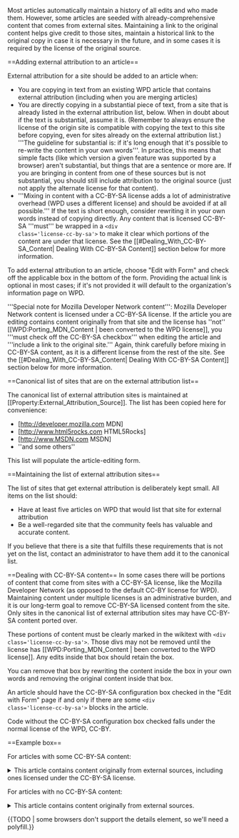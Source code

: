 Most articles automatically maintain a history of all edits and who made them. However, some articles are seeded with already-comprehensive content that comes from external sites. Maintaining a link to the original content helps give credit to those sites, maintain a historical link to the original copy in case it is necessary in the future, and in some cases it is required by the license of the original source.

==Adding external attribution to an article==

External attribution for a site should be added to an article when:

* You are copying in text from an existing WPD article that contains external attribution (including when you are merging articles)
* You are directly copying in a substantial piece of text, from a site that is already listed in the external attribution list, below. When in doubt about if the text is substantial, assume it is. (Remember to always ensure the license of the origin site is compatible with copying the text to this site before copying, even for sites already on the external attribution list.) '''The guideline for substantial is: if it's long enough that it's possible to re-write the content in your own words'''. In practice, this means that simple facts (like which version a given feature was supported by a browser) aren't substantial, but things that are a sentence or more are. If you are bringing in content from one of these sources but is not substantial, you should still include attribution to the original source (just not apply the alternate license for that content).
* '''Mixing in content with a CC-BY-SA license adds a lot of administrative overhead (WPD uses a different license) and should be avoided if at all possible.''' If the text is short enough, consider rewriting it in your own words instead of copying directly. Any content that is licensed CC-BY-SA '''must''' be wrapped in a <code>&lt;div class='license-cc-by-sa'&gt;</code> to make it clear which portions of the content are under that license. See the [[#Dealing_With_CC-BY-SA_Content| Dealing With CC-BY-SA Content]] section below for more information.

To add external attribution to an article, choose "Edit with Form" and check off the applicable box in the bottom of the form. Providing the actual link is optional in most cases; if it's not provided it will default to the organization's information page on WPD.

'''Special note for Mozilla Developer Network content''': Mozilla Developer Network content is licensed under a CC-BY-SA license. If the article you are editing contains content originally from that site and the license has ''not'' [[WPD:Porting_MDN_Content | been converted to the WPD license]], you '''must check off the CC-BY-SA checkbox''' when editing the article and '''include a link to the original site.''' Again, think carefully before mixing in CC-BY-SA content, as it is a different license from the rest of the site. See the [[#Dealing_With_CC-BY-SA_Content| Dealing With CC-BY-SA Content]] section below for more information.

==Canonical list of sites that are on the external attribution list==

The canonical list of external attribution sites is maintained at [[Property:External_Attribution_Source]]. The list has been copied here for convenience: 
* [http://developer.mozilla.com MDN]
* [http://www.html5rocks.com HTML5Rocks]
* [http://www.MSDN.com MSDN]
* ''and some others''

This list will populate the article-editing form.

==Maintaining the list of external attribution sites==

The list of sites that get external attribution is deliberately kept small. All items on the list should:
* Have at least five articles on WPD that would list that site for external attribution
* Be a well-regarded site that the community feels has valuable and accurate content.

If you believe that there is a site that fulfills these requirements that is not yet on the list, contact an administrator to have them add it to the canonical list.

==Dealing with CC-BY-SA content==
In some cases there will be portions of content that come from sites with a CC-BY-SA license, like the Mozilla Developer Network (as opposed to the default CC-BY license for WPD). Maintaining content under multiple licenses is an administrative burden, and it is our long-term goal to remove CC-BY-SA licensed content from the site. Only sites in the canonical list of external attribution sites may have CC-BY-SA content ported over.

These portions of content must be clearly marked in the wikitext with <code>&lt;div class='license-cc-by-sa'&gt;</code>. Those divs may not be removed until the license has [[WPD:Porting_MDN_Content | been converted to the WPD license]]. Any edits inside that box should retain the box.

You can remove that box by rewriting the content inside the box in your own words and removing the original content inside that box.

An article should have the CC-BY-SA configuration box checked in the "Edit with Form" page if and only if there are some <code>&lt;div class='license-cc-by-sa'&gt;</code> blocks in the article.

Code without the CC-BY-SA configuration box checked falls under the normal license of the WPD, CC-BY.

==Example box==

For articles with some CC-BY-SA content:

<syntaxhighlight lang="html5">
<details>
  <summary>This article contains content originally from external sources, including ones licensed under the CC-BY-SA license.</summary>
  <p>
    Portions of this content copyright 2012 Mozilla Contributors. This article contains work licensed under the Creative Commons Attribution-Sharealike License v2.5 or later. The original work is available at Mozilla Developer Network:
<a href="http://developer.mozilla.org/foo" target="_blank">Foo</a>
  </p>
  <p>
    Portions of this content come from Foo.org: <a href="http://foo.org/baz" target="_blank">Baz</a>
  </p>
</details>
</syntaxhighlight>

For articles with no CC-BY-SA content:

<syntaxhighlight lang="html5">
<details>
  <summary>This article contains content originally from external sources.</summary>
  <p>
    Portions of this content come from the Mozilla Developer Network:
<a href="http://developer.mozilla.org/foo" target="_blank">Foo</a>
  </p>
  <p>
    Portions of this content come from Foo.org: <a href="http://foo.org/baz" target="_blank">Baz</a>
  </p>
</details>
</syntaxhighlight>

{{TODO | some browsers don't support the details element, so we'll need a polyfill.}}